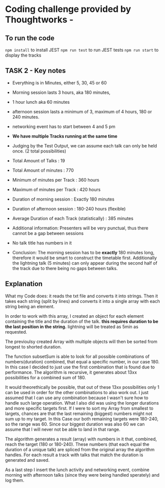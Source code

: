 # Coding challenge provided by Thoughtworks -

## To run the code

`npm install` to install JEST
`npm run test` to run JEST tests
`npm run start` to display the tracks

## TASK 2 - Key notes

- Everything is in Minutes, either 5, 30, 45 or 60
- Morning session lasts 3 hours, aka 180 minutes,
- 1 hour lunch aka 60 minutes
- afternoon session lasts a minimum of 3, maximum of 4 hours, 180 or 240 minutes.
- networking event has to start between 4 and 5 pm
- **We have multiple Tracks running at the same time**
- Judging by the Test Output, we can assume each talk can only be held once. (2 total possibilities)
- Total Amount of Talks : 19
- Total Amount of minutes : 770
- Minimum of minutes per Track : 360 hours
- Maximum of minutes per Track : 420 hours

- Duration of morning session : Exactly 180 minutes
- Duration of afternoon session : 180-240 hours (flexible)

- Average Duration of each Track (statistically) : 385 minutes

- Additional information: Presenters will be very punctual, thus there cannot be a gap between sessions
- No talk title has numbers in it

- Conclusion: The morning session has to be **exactly** 180 minutes long, therefore it would be smart to construct the timetable first. Additionally the lightning talk (5 minutes) can only appear during the second half of the track due to there being no gaps between talks.

## Explanation

What my Code does: it reads the txt file and converts it into strings. Then it takes each string (split by lines) and converts it into a single array with each string being an element.

In order to work with this array, I created an object for each element containing the title and the duration of the talk. **this requires duration to be the last position in the string.** lightning will be treated as 5min as requested.

The previoulsy created Array with multiple objects will then be sorted from longest to shorted duration.

The function subsetSum is able to look for all possible combinations of numbers(duration) combined, that equal a specific number, in our case 180. In this case I decided to just use the first combination that is found due to performance. The algorithm is recursive, it generates about 13xx possibilities for a combined sum of 180.

It would theorethically be possible, that out of these 13xx possibilities only 1 can be used in order for the other combinations to also work out. I just assumed that I can use any combination because I wasn't sure how to handle such large operation. What I also did was using the longer durations and more specific targets first. If I were to sort my Array from smallest to largets, chances are that the last remaining (biggest) numbers might not sum up to my target. In this Case our both remaining targets were 180-240, so the range was 60. Since our biggest duration was also 60 we can assume that I will never not be able to land in that range.

The algorithm generates a result (array) with numbers in it that, combined, reach the target (180 or 180-240). These numbers (that each equal the duration of a unique talk) are spliced from the original array the algorithm handles. For each result a track with talks that match the duration is generated and saved.

As a last step I insert the lunch activity and networking event, combine morning with afternoon talks (since they were being handled sperately) and log them.

